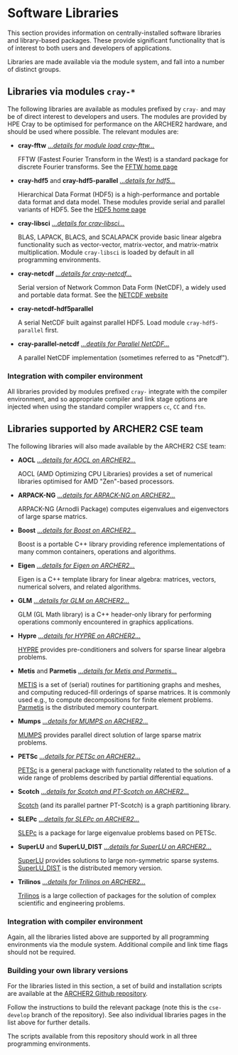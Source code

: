 # Software Libraries

This section provides information on centrally-installed software
libraries and library-based packages. These provide significant
functionality that is of interest to both users and developers of
applications.

Libraries are made available via the module system, and fall into
a number of distinct groups.

## Libraries via modules `cray-*`

The following libraries are available as modules prefixed by `cray-`
and may be of direct interest to developers and users. The modules are
provided by HPE Cray to be optimised for performance on the ARCHER2
hardware, and should be used where possible. The relevant
modules are:

- **cray-fftw** [*...details for module load cray-fttw...*](fftw.md)

    FFTW (Fastest Fourier Transform in the West) is a standard package for
    discrete Fourier transforms. See the
    [FFTW home page][1]

- **cray-hdf5** and **cray-hdf5-parallel** [*...details for hdf5...*](hdf5.md)

    Hierarchical Data Format (HDF5) is a high-performance and portable data
    format and data model. These modules provide serial and parallel
    variants of HDF5. See the
    [HDF5 home page](https://portal.hdfgroup.org/display/HDF5/HDF5)

- **cray-libsci** [*...details for cray-libsci...*](libsci.md)


     BLAS, LAPACK, BLACS, and SCALAPACK provide basic linear algebra
     functionality such as vector-vector, matrix-vector, and
     matrix-matrix multiplication.
     Module `cray-libsci` is loaded by default in all programming
     environments.

- **cray-netcdf** [*...details for cray-netcdf...*](netcdf.md)

    Serial version of Network Common Data Form (NetCDF), a widely used
    and portable data format.
    See the [NETCDF website](https://www.unidata.ucar.edu/software/netcdf/)

- **cray-netcdf-hdf5parallel**

    A serial NetCDF built against parallel HDF5. Load module
    `cray-hdf5-parallel` first.

- **cray-parallel-netcdf** [*...deatils for Parallel NetCDF...*](netcdf.md)

    A parallel NetCDF implementation (sometimes referred to as "Pnetcdf").

[1]: https://hpc.pnl.gov/globalarrays/index.shtml
[2]: http://www.fftw.org/


### Integration with compiler environment

All libraries provided by  modules prefixed `cray-` integrate with the
compiler environment, and so appropriate compiler and link stage options
are injected when using the standard compiler wrappers `cc`, `CC` and `ftn`.


## Libraries supported by ARCHER2 CSE team

The following libraries will also made available by the ARCHER2 CSE team:

- **AOCL** [*...details for AOCL on ARCHER2...*](aocl.md)

    AOCL (AMD Optimizing CPU Libraries) provides a set of numerical libraries optimised for AMD "Zen"-based processors. 

- **ARPACK-NG** [*...details for ARPACK-NG on ARCHER2...*](arpack.md)

    ARPACK-NG (Arnodli Package) computes eigenvalues and eigenvectors
    of large sparse matrics.

- **Boost** [*...details for Boost on ARCHER2...*](boost.md)

    Boost is a portable C++ library providing reference implementations
    of many common containers, operations and algorithms.

- **Eigen** [*...details for Eigen on ARCHER2...*](eigen.md)

    Eigen is a C++ template library for linear algebra: matrices,
    vectors, numerical solvers, and related algorithms.

- **GLM** [*...details for GLM on ARCHER2...*](glm.md)

    GLM (GL Math library) is a C++ header-only library for performing
    operations commonly encountered in graphics applications.

- **Hypre** [*...details for HYPRE on ARCHER2...*](hypre.md)

    [HYPRE](https://hypre.readthedocs.io/en/latest/ch-intro.html)
    provides pre-conditioners and solvers for sparse linear algebra problems.

- **Metis** and **Parmetis** [*...details for Metis and Parmetis...*](metis.md)

    [METIS][500] is a set of (serial) routines for partitioning graphs and
    meshes, and computing reduced-fill orderings of sparse matrices. It is
    commonly used e.g., to compute decompositions for finite element problems.
    [Parmetis][501] is the distributed memory counterpart.

[500]: http://glaros.dtc.umn.edu/gkhome/metis/metis/overview
[501]: http://glaros.dtc.umn.edu/gkhome/metis/parmetis/overview

- **Mumps** [*...details for MUMPS on ARCHER2...*](mumps.md)

    [MUMPS](http://mumps.enseeiht.fr) provides parallel direct solution of large sparse matrix problems.

- **PETSc** [*...details for PETSc on ARCHER2...*](petsc.md)

    [PETSc][700] is a general package with functionality related to the
    solution of a wide range of problems described by partial differential
    equations.

[700]:  https://www.mcs.anl.gov/petsc/

- **Scotch** [*...details for Scotch and PT-Scotch on ARCHER2...*](scotch.md)

    [Scotch](https://www.labri.fr/perso/pelegrin/scotch/) (and its parallel partner PT-Scotch) is a graph partitioning library.

- **SLEPc** [*...details for SLEPc on ARCHER2...*](slepc.md)

    [SLEPc][760] is a package for large eigenvalue problems based on PETSc.

[760]: https://slepc.upv.es

- **SuperLU** and **SuperLU_DIST** [*...details for SuperLU on ARCHER2...*](superlu.md)

    [SuperLU][800] provides solutions to large non-symmetric sparse systems.
    [SuperLU_DIST][810] is the distributed memory version.

[800]: https://portal.nersc.gov/project/sparse/superlu/
[810]: https://portal.nersc.gov/project/sparse/superlu/#superlu_dist

- **Trilinos** [*...details for Trilinos on ARCHER2...*](trilinos.md)

    [Trilinos](https://trilinos.github.io/) is a large collection of packages
    for the solution of complex scientific and engineering problems.


### Integration with compiler environment

Again, all the libraries listed above are supported by all programming
environments via the module system. Additional compile and link time
flags should not be required.


### Building your own library versions

For the libraries listed in this section, a set of build and installation
scripts are available at the [ARCHER2 Github repository][3].

[3]:https://github.com/ARCHER2-HPC/pe-scripts/tree/cse-develop

Follow the instructions to build the relevant package (note this
is the `cse-develop` branch of the repository). See also individual
libraries pages in the list above for further details.

The scripts available from this repository should work in all three
programming environments.
